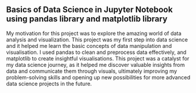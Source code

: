 ## Basics of Data Science in Jupyter Notebook using pandas library and matplotlib library

My motivation for this project was to explore the amazing world of data analysis and visualization. This project was my first step into data science and it helped me learn the basic concepts of data manipulation and visualisation. I used pandas to clean and preprocess data effectively, and matplotlib to create insightful visualisations. This project was a catalyst for my data science journey, as it helped me discover valuable insights from data and communicate them through visuals, ultimately improving my problem-solving skills and opening up new possibilities for more advanced data science projects in the future.
